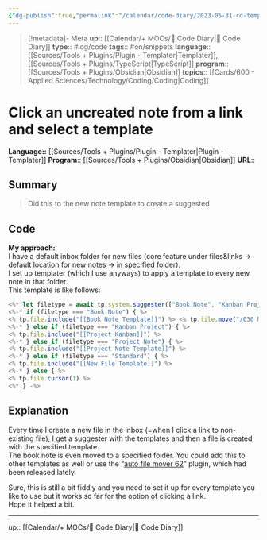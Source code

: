 ```yaml
---
{"dg-publish":true,"permalink":"/calendar/code-diary/2023-05-31-cd-templater-click-an-uncreated-note-from-a-link-and-select-a-template/","title":"Click an uncreated note from a link and select a template"}
---
```


> [!metadata]- Meta
> **up**:: [[Calendar/+ MOCs/🧪 Code Diary\|🧪 Code Diary]]
> **type**:: #log/code 
> **tags**:: #on/snippets 
> **language**:: [[Sources/Tools + Plugins/Plugin - Templater\|Templater]], [[Sources/Tools + Plugins/TypeScript\|TypeScript]]
> **program**:: [[Sources/Tools + Plugins/Obsidian\|Obsidian]]
> **topics**:: [[Cards/600 - Applied Sciences/Technology/Coding/Coding\|Coding]]


# Click an uncreated note from a link and select a template 
**Language::**  [[Sources/Tools + Plugins/Plugin - Templater\|Plugin - Templater]]
**Program**:: [[Sources/Tools + Plugins/Obsidian\|Obsidian]]
**URL**::

## Summary
> Did this to the new note template to create a suggested 

## Code

**My approach:**  
I have a default inbox folder for new files (core feature under files&links → default location for new notes → in specified folder).  
I set up templater (which I use anyways) to apply a template to every new note in that folder.  
This template is like follows:

```typescript
<%* let filetype = await tp.system.suggester(["Book Note", "Kanban Project", "Project Note", "Standard"], ["Book Note", "Kanban Project", "Project Note", "Standard"], false, "Which template do you want to use?") %>
<%-* if (filetype === "Book Note") { %> 
<% tp.file.include("[[Book Note Template]]") %> <% tp.file.move("/030 Media/031 Books/" + tp.file.title) %>
<%-* } else if (filetype === "Kanban Project") { %>
<% tp.file.include("[[Project Kanban]]") %> 
<%-* } else if (filetype === "Project Note") { %>
<% tp.file.include("[[Project Note Template]]") %>
<%-* } else if (filetype === "Standard") { %>
<% tp.file.include("[[New File Template]]") %>
<%-* } else { %>
<% tp.file.cursor(1) %>
<%* } -%>
```


## Explanation
Every time I create a new file in the inbox (=when I click a link to non-existing file), I get a suggester with the templates and then a file is created with the specified template.  
The book note is even moved to a specified folder. You could add this to other templates as well or use the “[auto file mover 62](https://github.com/farux/obsidian-auto-note-mover)” plugin, which had been released lately.

Sure, this is still a bit fiddly and you need to set it up for every template you like to use but it works so far for the option of clicking a link.  
Hope it helped a bit.

---
up:: [[Calendar/+ MOCs/🧪 Code Diary\|🧪 Code Diary]]